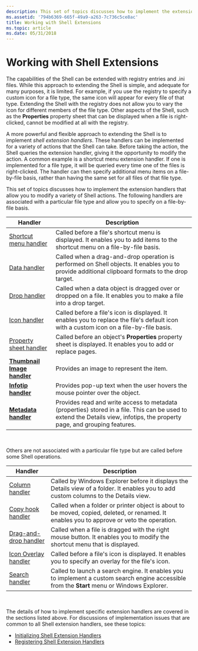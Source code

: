 ```yaml
---
description: This set of topics discusses how to implement the extension handlers that allow you to modify a variety of Shell actions.
ms.assetid: '794b6369-665f-49a9-a263-7c736c5ce8ac'
title: Working with Shell Extensions
ms.topic: article
ms.date: 05/31/2018
---
```


# Working with Shell Extensions

The capabilities of the Shell can be extended with registry entries and .ini files. While this approach to extending the Shell is simple, and adequate for many purposes, it is limited. For example, if you use the registry to specify a custom icon for a file type, the same icon will appear for every file of that type. Extending the Shell with the registry does not allow you to vary the icon for different members of the file type. Other aspects of the Shell, such as the **Properties** property sheet that can be displayed when a file is right-clicked, cannot be modified at all with the registry.

A more powerful and flexible approach to extending the Shell is to implement *shell extension handlers*. These handlers can be implemented for a variety of actions that the Shell can take. Before taking the action, the Shell queries the extension handler, giving it the opportunity to modify the action. A common example is a shortcut menu extension handler. If one is implemented for a file type, it will be queried every time one of the files is right-clicked. The handler can then specify additional menu items on a file-by-file basis, rather than having the same set for all files of that file type.

This set of topics discusses how to implement the extension handlers that allow you to modify a variety of Shell actions. The following handlers are associated with a particular file type and allow you to specify on a file-by-file basis.



| Handler                                               | Description                                                                                                                                                                |
|-------------------------------------------------------|----------------------------------------------------------------------------------------------------------------------------------------------------------------------------|
| [Shortcut menu handler](context-menu-handlers.md)    | Called before a file's shortcut menu is displayed. It enables you to add items to the shortcut menu on a file-by-file basis.                                               |
| [Data handler](how-to-create-data-handlers.md)       | Called when a drag-and-drop operation is performed on Shell objects. It enables you to provide additional clipboard formats to the drop target.                            |
| [Drop handler](how-to-create-drop-handlers.md)       | Called when a data object is dragged over or dropped on a file. It enables you to make a file into a drop target.                                                          |
| [Icon handler](how-to-create-icon-handlers.md)       | Called before a file's icon is displayed. It enables you to replace the file's default icon with a custom icon on a file-by-file basis.                                    |
| [Property sheet handler](propsheet-handlers.md)      | Called before an object's **Properties** property sheet is displayed. It enables you to add or replace pages.                                                              |
| [**Thumbnail Image handler**](/windows/desktop/api/Thumbcache/nn-thumbcache-ithumbnailprovider) | Provides an image to represent the item.                                                                                                                                   |
| [**Infotip handler**](/windows/win32/api/shlobj_core/nn-shlobj_core-iqueryinfo)                 | Provides pop-up text when the user hovers the mouse pointer over the object.                                                                                               |
| [**Metadata handler**](/windows/win32/api/propidl/nn-propidl-ipropertysetstorage)       | Provides read and write access to metadata (properties) stored in a file. This can be used to extend the Details view, infotips, the property page, and grouping features. |



 

Others are not associated with a particular file type but are called before some Shell operations.



| Handler                                                            | Description                                                                                                                                  |
|--------------------------------------------------------------------|----------------------------------------------------------------------------------------------------------------------------------------------|
| [Column handler](../lwef/column-handlers.md)                             | Called by Windows Explorer before it displays the Details view of a folder. It enables you to add custom columns to the Details view.        |
| [Copy hook handler](how-to-create-copy-hook-handlers.md)          | Called when a folder or printer object is about to be moved, copied, deleted, or renamed. It enables you to approve or veto the operation.   |
| [Drag-and-drop handler](context-menu-handlers.md)                 | Called when a file is dragged with the right mouse button. It enables you to modify the shortcut menu that is displayed.                     |
| [Icon Overlay handler](how-to-implement-icon-overlay-handlers.md) | Called before a file's icon is displayed. It enables you to specify an overlay for the file's icon.                                          |
| [Search handler](../lwef/search-handlers.md)                             | Called to launch a search engine. It enables you to implement a custom search engine accessible from the **Start** menu or Windows Explorer. |



 

The details of how to implement specific extension handlers are covered in the sections listed above. For discussions of implementation issues that are common to all Shell extension handlers, see these topics:

- [Initializing Shell Extension Handlers](int-shell-exts.md)
- [Registering Shell Extension Handlers](reg-shell-exts.md)

 

 
